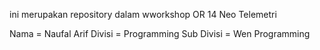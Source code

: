 ini merupakan repository dalam wworkshop OR 14 Neo Telemetri

Nama = Naufal Arif
Divisi = Programming
Sub Divisi = Wen Programming